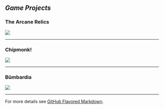 ## _**Game Projects**_

### The Arcane Relics
[<img src="https://media.indiedb.com/images/members/4/3265/3264780/profile/TAR_Icon_Banner.png"/>](/The_Arcane_Relics)

---

### Chipmonk!
[<img src="https://media.indiedb.com/images/presskit/1/2/1054/Chipmonk_Cover_Art_ReallyWide.1.png"/>](/Chipmonk)

---

### Bümbardia
<img src="https://media.indiedb.com/cache/images/games/1/33/32117/thumb_620x2000/JN_BumbardiaPromo_Lo.png"/>

---

For more details see [GitHub Flavored Markdown](https://guides.github.com/features/mastering-markdown/).
